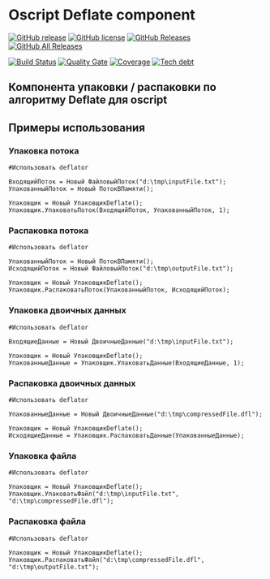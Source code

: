 # Oscript Deflate component

[![GitHub release](https://img.shields.io/github/release/ArKuznetsov/oscript-deflate.svg?style=flat-square)](https://github.com/ArKuznetsov/oscript-deflate/releases)
[![GitHub license](https://img.shields.io/github/license/ArKuznetsov/oscript-deflate.svg?style=flat-square)](https://github.com/ArKuznetsov/oscript-deflate/blob/master/LICENSE)
[![GitHub Releases](https://img.shields.io/github/downloads/ArKuznetsov/oscript-deflate/latest/total?style=flat-square)](https://github.com/ArKuznetsov/oscript-deflate/releases)
[![GitHub All Releases](https://img.shields.io/github/downloads/ArKuznetsov/oscript-deflate/total?style=flat-square)](https://github.com/ArKuznetsov/oscript-deflate/releases)

[![Build Status](https://img.shields.io/github/workflow/status/ArKuznetsov/oscript-deflate/%D0%9A%D0%BE%D0%BD%D1%82%D1%80%D0%BE%D0%BB%D1%8C%20%D0%BA%D0%B0%D1%87%D0%B5%D1%81%D1%82%D0%B2%D0%B0)](https://github.com/arkuznetsov/oscript-deflate/actions/)
[![Quality Gate](https://open.checkbsl.org/api/project_badges/measure?project=oscript-deflate&metric=alert_status)](https://open.checkbsl.org/dashboard/index/oscript-deflate)
[![Coverage](https://open.checkbsl.org/api/project_badges/measure?project=oscript-deflate&metric=coverage)](https://open.checkbsl.org/dashboard/index/oscript-deflate)
[![Tech debt](https://open.checkbsl.org/api/project_badges/measure?project=oscript-deflate&metric=sqale_index)](https://open.checkbsl.org/dashboard/index/oscript-deflate)

## Компонента упаковки / распаковки по алгоритму Deflate для oscript

## Примеры использования

### Упаковка потока

```bsl
#Использовать deflator

ВходящийПоток = Новый ФайловыйПоток("d:\tmp\inputFile.txt");
УпакованныйПоток = Новый ПотокВПамяти();

Упаковщик = Новый УпаковщикDeflate();
Упаковщик.УпаковатьПоток(ВходящийПоток, УпакованныйПоток, 1);

```

### Распаковка потока

```bsl
#Использовать deflator

УпакованныйПоток = Новый ПотокВПамяти();
ИсходящийПоток = Новый ФайловыйПоток("d:\tmp\outputFile.txt");

Упаковщик = Новый УпаковщикDeflate();
Упаковщик.РаспаковатьПоток(УпакованныйПоток, ИсходящийПоток);

```

### Упаковка двоичных данных

```bsl
#Использовать deflator

ВходящиеДанные = Новый ДвоичныеДанные("d:\tmp\inputFile.txt");

Упаковщик = Новый УпаковщикDeflate();
УпакованныеДанные = Упаковщик.УпаковатьДанные(ВходящиеДанные, 1);

```

### Распаковка двоичных данных

```bsl
#Использовать deflator

УпакованныеДанные = Новый ДвоичныеДанные("d:\tmp\compressedFile.dfl");

Упаковщик = Новый УпаковщикDeflate();
ИсходящиеДанные = Упаковщик.РаспаковатьДанные(УпакованныеДанные);

```

### Упаковка файла

```bsl
#Использовать deflator
 
Упаковщик = Новый УпаковщикDeflate();
Упаковщик.УпаковатьФайл("d:\tmp\inputFile.txt", "d:\tmp\compressedFile.dfl");

```

### Распаковка файла

```bsl
#Использовать deflator

Упаковщик = Новый УпаковщикDeflate();
Упаковщик.РаспаковатьФайл("d:\tmp\compressedFile.dfl", "d:\tmp\outputFile.txt");

```
